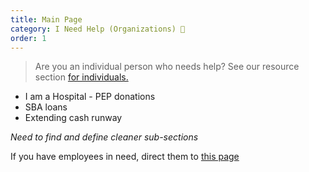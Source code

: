 ```yaml
---
title: Main Page
category: I Need Help (Organizations) 🏫
order: 1
---
```


> Are you an individual person who needs help? See our resource section [for individuals.](/i-need-help-individuals/main/)

- I am a Hospital - PEP donations
- SBA loans
- Extending cash runway

*Need to find and define cleaner sub-sections*

If you have employees in need, direct them to [this page](/i-need-help-individuals/main/)